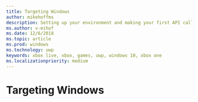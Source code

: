 ```yaml
---
title: Targeting Windows
author: mikehoffms
description: Setting up your environment and making your first API call when targeting Windows.
ms.author: v-mihof
ms.date: 12/6/2018
ms.topic: article
ms.prod: windows
ms.technology: uwp
keywords: xbox live, xbox, games, uwp, windows 10, xbox one
ms.localizationpriority: medium
---
```


# Targeting Windows
